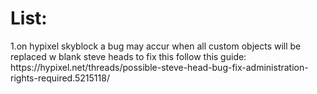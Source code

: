 <h1>List:</h1>
<p>
  1.on hypixel skyblock a bug may accur when all custom objects will be replaced w blank steve heads to fix this follow    this guide: https://hypixel.net/threads/possible-steve-head-bug-fix-administration-rights-required.5215118/
</p>
